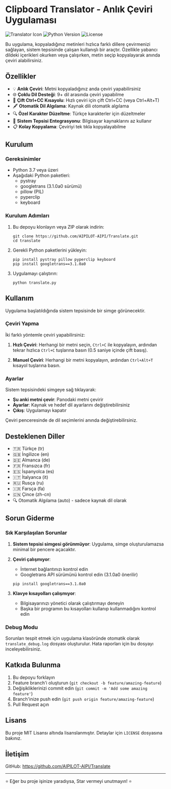 # Clipboard Translator - Anlık Çeviri Uygulaması

![Translator Icon](https://img.shields.io/badge/Clipboard-Translator-blue)
![Python Version](https://img.shields.io/badge/Python-3.7+-green)
![License](https://img.shields.io/badge/License-MIT-yellow)

Bu uygulama, kopyaladığınız metinleri hızlıca farklı dillere çevirmenizi sağlayan, sistem tepsisinde çalışan kullanışlı bir araçtır. Özellikle yabancı dildeki içerikleri okurken veya çalışırken, metin seçip kopyalayarak anında çeviri alabilirsiniz.

## Özellikler

- 💡 **Anlık Çeviri**: Metni kopyaladığınız anda çeviri yapabilirsiniz
- 🌐 **Çoklu Dil Desteği**: 9+ dil arasında çeviri yapabilme
- 🔄 **Çift Ctrl+CC Kısayolu**: Hızlı çeviri için çift Ctrl+CC (veya Ctrl+Alt+T)
- 🖋️ **Otomatik Dil Algılama**: Kaynak dili otomatik algılama
- 🔍 **Özel Karakter Düzeltme**: Türkçe karakterler için düzeltmeler
- 💼 **Sistem Tepsisi Entegrasyonu**: Bilgisayar kaynaklarını az kullanır
- 📋 **Kolay Kopyalama**: Çeviriyi tek tıkla kopyalayabilme

## Kurulum

### Gereksinimler

- Python 3.7 veya üzeri
- Aşağıdaki Python paketleri:
  - pystray
  - googletrans (3.1.0a0 sürümü)
  - pillow (PIL)
  - pyperclip
  - keyboard

### Kurulum Adımları

1. Bu depoyu klonlayın veya ZIP olarak indirin:
   ```
   git clone https://github.com/AIPILOT-AIPI/Translate.git
   cd translate
   ```

2. Gerekli Python paketlerini yükleyin:
   ```
   pip install pystray pillow pyperclip keyboard
   pip install googletrans==3.1.0a0
   ```

3. Uygulamayı çalıştırın:
   ```
   python translate.py
   ```

## Kullanım

Uygulama başlatıldığında sistem tepsisinde bir simge görünecektir.

### Çeviri Yapma

İki farklı yöntemle çeviri yapabilirsiniz:

1. **Hızlı Çeviri**: Herhangi bir metni seçin, `Ctrl+C` ile kopyalayın, ardından tekrar hızlıca `Ctrl+C` tuşlarına basın (0.5 saniye içinde çift basış).

2. **Manuel Çeviri**: Herhangi bir metni kopyalayın, ardından `Ctrl+Alt+T` kısayol tuşlarına basın.

### Ayarlar

Sistem tepsisindeki simgeye sağ tıklayarak:
- **Şu anki metni çevir**: Panodaki metni çevirir
- **Ayarlar**: Kaynak ve hedef dil ayarlarını değiştirebilirsiniz
- **Çıkış**: Uygulamayı kapatır

Çeviri penceresinde de dil seçimlerini anında değiştirebilirsiniz.

## Desteklenen Diller

- 🇹🇷 Türkçe (tr)
- 🇬🇧 İngilizce (en)
- 🇩🇪 Almanca (de)
- 🇫🇷 Fransızca (fr)
- 🇪🇸 İspanyolca (es)
- 🇮🇹 İtalyanca (it)
- 🇷🇺 Rusça (ru)
- 🇮🇷 Farsça (fa)
- 🇨🇳 Çince (zh-cn)
- 🔍 Otomatik Algılama (auto) - sadece kaynak dil olarak

## Sorun Giderme

### Sık Karşılaşılan Sorunlar

1. **Sistem tepsisi simgesi görünmüyor**: Uygulama, simge oluşturulamazsa minimal bir pencere açacaktır.

2. **Çeviri çalışmıyor**: 
   - İnternet bağlantınızı kontrol edin
   - Googletrans API sürümünü kontrol edin (3.1.0a0 önerilir)
   ```
   pip install googletrans==3.1.0a0
   ```

3. **Klavye kısayolları çalışmıyor**:
   - Bilgisayarınızı yönetici olarak çalıştırmayı deneyin
   - Başka bir programın bu kısayolları kullanıp kullanmadığını kontrol edin

### Debug Modu

Sorunları tespit etmek için uygulama klasöründe otomatik olarak `translate_debug.log` dosyası oluşturulur. Hata raporları için bu dosyayı inceleyebilirsiniz.

## Katkıda Bulunma

1. Bu depoyu forklayın
2. Feature branch'i oluşturun (`git checkout -b feature/amazing-feature`)
3. Değişikliklerinizi commit edin (`git commit -m 'Add some amazing feature'`)
4. Branch'inize push edin (`git push origin feature/amazing-feature`)
5. Pull Request açın

## Lisans

Bu proje MIT Lisansı altında lisanslanmıştır. Detaylar için `LICENSE` dosyasına bakınız.

## İletişim

GitHub: https://github.com/AIPILOT-AIPI/Translate

---

⭐️ Eğer bu proje işinize yaradıysa, Star vermeyi unutmayın! ⭐️